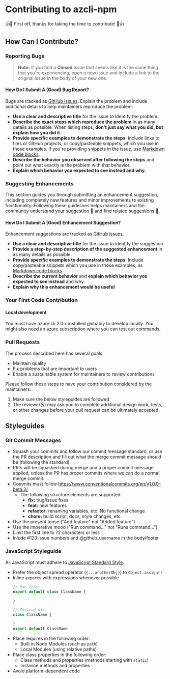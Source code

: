 # Contributing to azcli-npm

:+1::tada: First off, thanks for taking the time to contribute! :tada::+1:

## How Can I Contribute?

### Reporting Bugs

> **Note:** If you find a **Closed** issue that seems like it is the same thing that you're experiencing, open a new issue and include a link to the original issue in the body of your new one.

#### How Do I Submit A (Good) Bug Report?

Bugs are tracked as [GitHub issues](https://guides.github.com/features/issues/). Explain the problem and include additional details to help maintainers reproduce the problem:

* **Use a clear and descriptive title** for the issue to identify the problem.
* **Describe the exact steps which reproduce the problem** in as many details as possible. When listing steps, **don't just say what you did, but explain how you did it**.
* **Provide specific examples to demonstrate the steps**. Include links to files or GitHub projects, or copy/pasteable snippets, which you use in those examples. If you're providing snippets in the issue, use [Markdown code blocks](https://help.github.com/articles/markdown-basics/#multiple-lines).
* **Describe the behavior you observed after following the steps** and point out what exactly is the problem with that behavior.
* **Explain which behavior you expected to see instead and why.**

### Suggesting Enhancements

This section guides you through submitting an enhancement suggestion, including completely new features and minor improvements to existing functionality. Following these guidelines helps maintainers and the community understand your suggestion :pencil: and find related suggestions :mag_right:.

#### How Do I Submit A (Good) Enhancement Suggestion?

Enhancement suggestions are tracked as [GitHub issues](https://guides.github.com/features/issues/).

* **Use a clear and descriptive title** for the issue to identify the suggestion.
* **Provide a step-by-step description of the suggested enhancement** in as many details as possible.
* **Provide specific examples to demonstrate the steps**. Include copy/pasteable snippets which you use in those examples, as [Markdown code blocks](https://help.github.com/articles/markdown-basics/#multiple-lines).
* **Describe the current behavior** and **explain which behavior you expected to see instead** and why.
* **Explain why this enhancement would be useful**

### Your First Code Contribution

#### Local development

You must have azure cli 2.0.x installed globably to develop locally. You might also need an azure subscription where you can test out commands.

### Pull Requests

The process described here has several goals:

* Maintain quality
* Fix problems that are important to users
* Enable a sustainable system for maintainers to review contributions

Please follow these steps to have your contribution considered by the maintainers:

1. Make sure the below styleguides are followed
2. The reviewer(s) may ask you to complete additional design work, tests, or other changes before your pull request can be ultimately accepted.

## Styleguides

### Git Commit Messages

* Squash your commits and follow our commit message standard, or use the PR description and fill out what the merge commit message should be (following the standard).
* PR's will be squashed during merge and a proper commit message applied, unless the PR has proper commits where we can do a normal merge commit.
* Commits must follow https://www.conventionalcommits.org/en/v1.0.0-beta.2/
  * The following structure elements are supported:
    * **fix:** bug/issue fixes
    * **feat:** new features
    * **refactor:** renaming variables, etc. No functional change
    * **chore:** build script, docs, style changes, etc.
* Use the present tense ("Add feature" not "Added feature")
* Use the imperative mood ("Run command..." not "Runs command...")
* Limit the first line to 72 characters or less
* Inlude #123 issue numbers and @github_username in the body/footer

### JavaScript Styleguide

All JavaScript must adhere to [JavaScript Standard Style](https://standardjs.com/).

* Prefer the object spread operator (`{...anotherObj}`) to `Object.assign()`
* Inline `export`s with expressions whenever possible
  ```js
  // Use this:
  export default class ClassName {

  }

  // Instead of:
  class ClassName {

  }
  export default ClassName
  ```
* Place requires in the following order:
    * Built in Node Modules (such as `path`)
    * Local Modules (using relative paths)
* Place class properties in the following order:
    * Class methods and properties (methods starting with `static`)
    * Instance methods and properties
* Avoid platform-dependent code